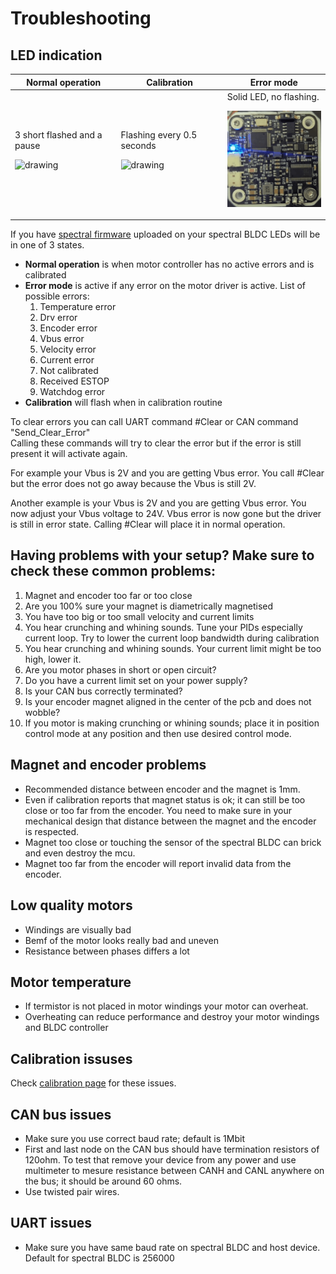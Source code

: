 # Troubleshooting

## **LED indication**
Normal operation | Calibration | Error mode 
---- | ---- | ----
3 short flashed and a pause <p align="left"> <img src="../assets/Normal.gif" alt="drawing" width="180"/> <br /> </p> | Flashing every 0.5 seconds <p align="left"> <img src="../assets/Calib.gif" alt="drawing" width="180"/> <br /> </p> | Solid LED, no flashing. <p align="left"> <img src="../assets/Error2.PNG" alt="drawing" width="180"/> <br /> </p>

If you have [spectral firmware](https://github.com/PCrnjak/Spectral-Micro-BLDC-controller/tree/main/Spectral%20BLDC%20Firmware) uploaded on your spectral BLDC LEDs will be in one of 3 states.

* **Normal operation** is when motor controller has no active errors and is calibrated
* **Error mode** is active if any error on the motor driver is active. List of possible errors:
    1. Temperature error
    2. Drv error
    3. Encoder error
    4. Vbus error
    5. Velocity error
    6. Current error
    7. Not calibrated 
    8. Received ESTOP
    9. Watchdog error
* **Calibration** will flash when in calibration routine

To clear errors you can call UART command #Clear or CAN command "Send_Clear_Error"<br />
Calling these commands will try to clear the error but if the error is still present it will activate again. <br />

For example your Vbus is 2V and you are getting Vbus error. You call #Clear but the error does not go away because the Vbus is still 2V.<br />

Another example is your Vbus is 2V and you are getting Vbus error. You now adjust your Vbus voltage to 24V. Vbus error is now gone but the driver is still in error state. Calling #Clear will place it in normal operation.

## **Having problems with your setup? Make sure to check these common problems:**

1. Magnet and encoder too far or too close
2. Are you 100% sure your magnet is diametrically magnetised
3. You have too big or too small velocity and current limits
4. You hear crunching and whining sounds. Tune your PIDs especially current loop. Try to lower the current loop bandwidth during calibration
5. You hear crunching and whining sounds. Your current limit might be too high, lower it.
5. Are you motor phases in short or open circuit?
6. Do you have a current limit set on your power supply?
7. Is your CAN bus correctly terminated?
8. Is your encoder magnet aligned in the center of the pcb and does not wobble?
9. If you motor is making crunching or whining sounds; place it in position control mode at any position and then use desired control mode.

## **Magnet and encoder problems**

* Recommended distance between encoder and the magnet is 1mm.
* Even if calibration reports that magnet status is ok; it can still be too close or too far from the encoder. You need to make sure in your mechanical design that distance between the magnet and the encoder is respected.
* Magnet too close or touching the sensor of the spectral BLDC can brick and even destroy the mcu.
* Magnet too far from the encoder will report invalid data from the encoder. 


## **Low quality motors**

* Windings are visually bad
* Bemf of the motor looks really bad and uneven
* Resistance between phases differs a lot


## **Motor temperature**

* If termistor is not placed in motor windings your motor can overheat.
* Overheating can reduce performance and destroy your motor windings and BLDC controller


## **Calibration issuses**

Check [calibration page]() for these issues.


## **CAN bus issues**

* Make sure you use correct baud rate; default is 1Mbit
* First and last node on the CAN bus should have termination resistors of 120ohm. To test that remove your device from any power and use multimeter to mesure resistance between CANH and CANL anywhere on the bus; it should be around 60 ohms.
* Use twisted pair wires.


## **UART issues**

* Make sure you have same baud rate on spectral BLDC and host device. Default for spectral BLDC is 256000


